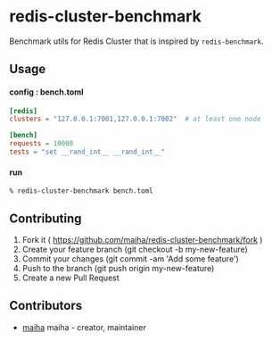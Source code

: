 # redis-cluster-benchmark

Benchmark utils for Redis Cluster that is inspired by `redis-benchmark`.

## Usage

#### config : bench.toml

```toml
[redis]
clusters = "127.0.0.1:7001,127.0.0.1:7002"  # at least one node

[bench]
requests = 10000
tests = "set __rand_int__ __rand_int__"
```

#### run

```shell
% redis-cluster-benchmark bench.toml
```

## Contributing

1. Fork it ( https://github.com/maiha/redis-cluster-benchmark/fork )
2. Create your feature branch (git checkout -b my-new-feature)
3. Commit your changes (git commit -am 'Add some feature')
4. Push to the branch (git push origin my-new-feature)
5. Create a new Pull Request

## Contributors

- [maiha](https://github.com/maiha) maiha - creator, maintainer
